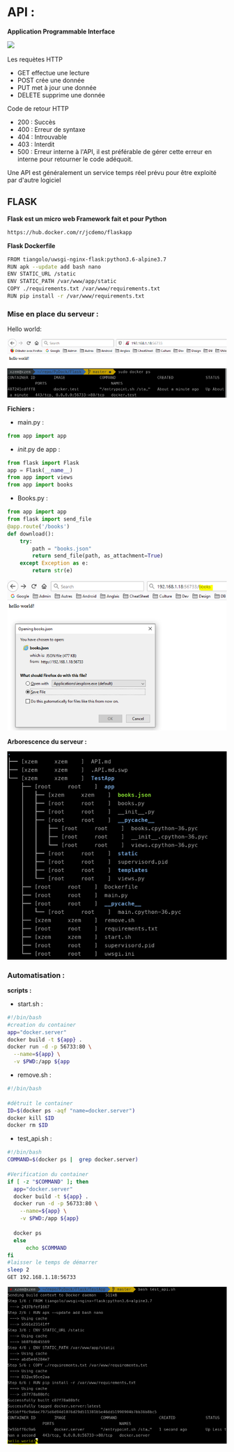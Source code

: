 # API :
__Application Programmable Interface__


<img src="https://camo.githubusercontent.com/a364f9aa763e0b5dba55b0bb0348f65a24357b89/68747470733a2f2f692e7974696d672e636f6d2f76692f5551776a7974517a6f71452f6d617872657364656661756c742e6a7067">

<p> Les requètes HTTP </p>

* GET effectue une lecture
* POST crée une donnée
* PUT met à jour une donnée
* DELETE supprime une donnée

<p> Code de retour HTTP </p>

* 200 : Succès
* 400 : Erreur de syntaxe
* 404 : Introuvable
* 403 : Interdit
* 500 : Erreur interne à l'API, il est préférable de gérer cette erreur en interne pour retourner le code adéquoit.


<p> Une API est généralement un service temps réel prévu pour être exploité par d'autre logiciel </p>

## FLASK

__Flask est un micro web Framework fait et pour Python__

```bash
https://hub.docker.com/r/jcdemo/flaskapp
```

__Flask Dockerfile__

```bash
FROM tiangolo/uwsgi-nginx-flask:python3.6-alpine3.7
RUN apk --update add bash nano
ENV STATIC_URL /static
ENV STATIC_PATH /var/www/app/static
COPY ./requirements.txt /var/www/requirements.txt
RUN pip install -r /var/www/requirements.txt
```

### Mise en place du serveur :

<p>Hello world:</p>

<img src="https://github.com/ClementGib/PyDock/blob/master/Images/flask.png">
<img src="https://github.com/ClementGib/PyDock/blob/master/Images/server.png">


__Fichiers :__

* main.py :

```Python
from app import app
```

* _init_.py de app :

```Python
from flask import Flask
app = Flask(__name__)
from app import views
from app import books
```

* Books.py :

```Python
from app import app                                                                    
from flask import send_file
@app.route('/books')
def download():
    try:
        path = "books.json"
        return send_file(path, as_attachment=True)
    except Exception as e:
        return str(e)
```

<img src="https://github.com/ClementGib/PyDock/blob/master/Images/temp.PNG">

__Arborescence du serveur :__
<p></p>
<img src="https://github.com/ClementGib/PyDock/blob/master/Images/Arbo">




### Automatisation :

__scripts :__

* start.sh :

```bash
#!/bin/bash
#creation du container
app="docker.server"
docker build -t ${app} .
docker run -d -p 56733:80 \
  --name=${app} \
  -v $PWD:/app ${app
```

* remove.sh :

```bash
#!/bin/bash

#détruit le container
ID=$(docker ps -aqf "name=docker.server")
docker kill $ID 
docker rm $ID
```

* test_api.sh :

```bash
#!/bin/bash
COMMAND=$(docker ps |  grep docker.server)

#Verification du container 
if [ -z "$COMMAND" ]; then
  app="docker.server"
  docker build -t ${app} .
  docker run -d -p 56733:80 \
    --name=${app} \
    -v $PWD:/app ${app}
      
  docker ps
  else
      echo $COMMAND
fi
#laisser le temps de démarrer
sleep 2
GET 192.168.1.18:56733 
```

<p></p>
<img src="https://github.com/ClementGib/PyDock/blob/master/Images/GET.PNG">
